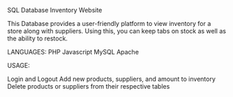 SQL Database Inventory Website

This Database provides  a user-friendly platform to view inventory for a store along with suppliers. Using this, you can keep tabs on stock as well as the ability to restock.

LANGUAGES:
PHP
Javascript
MySQL
Apache


USAGE:

Login and Logout
Add new products, suppliers, and amount to inventory
Delete products or suppliers from their respective tables
